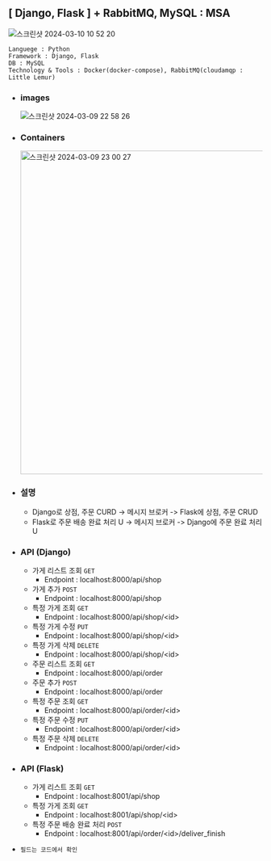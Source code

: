 <h2>[ Django, Flask ] + RabbitMQ, MySQL : MSA</h2>

![스크린샷 2024-03-10 10 52 20](https://github.com/6eom9eun/MSA_shopDeliver/assets/104510730/b6dde1ef-6cda-40be-8bcf-594d9d78ffc2)

`Languege : Python`<br>
`Framework : Django, Flask`<br>
`DB : MySQL`<br>
`Technology & Tools : Docker(docker-compose), RabbitMQ(cloudamqp : Little Lemur)`

- ### images<br>
  ![스크린샷 2024-03-09 22 58 26](https://github.com/6eom9eun/msaStudy/assets/104510730/9bd79e44-8d34-4f86-9f5b-549d4039cfa7)

- ### Containers<br>
  <img width="641" alt="스크린샷 2024-03-09 23 00 27" src="https://github.com/6eom9eun/msaStudy/assets/104510730/e250d922-785c-45ea-bd90-898da36da4e1">
  
- ### 설명<br>
   - Django로 상점, 주문 CURD -> 메시지 브로커 -> Flask에 상점, 주문 CRUD
   - Flask로 주문 배송 완료 처리 U -> 메시지 브로커 -> Django에 주문 완료 처리 U

- ### API (Django)<br>
  - 가게 리스트 조회 `GET`
    - Endpoint : localhost:8000/api/shop
  - 가게 추가 `POST`
    - Endpoint : localhost:8000/api/shop
  - 특정 가게 조회 `GET`
    - Endpoint : localhost:8000/api/shop/\<id>
  - 특정 가게 수정 `PUT`
    - Endpoint : localhost:8000/api/shop/\<id>
  - 특정 가게 삭제 `DELETE`
    - Endpoint : localhost:8000/api/shop/\<id>
  - 주문 리스트 조회 `GET`
    - Endpoint : localhost:8000/api/order
  - 주문 추가 `POST`
    - Endpoint : localhost:8000/api/order
  - 특정 주문 조회 `GET`
    - Endpoint : localhost:8000/api/order/\<id>
  - 특정 주문 수정 `PUT`
    - Endpoint : localhost:8000/api/order/\<id>
  - 특정 주문 삭제 `DELETE`
    - Endpoint : localhost:8000/api/order/\<id>
- ### API (Flask)<br>
  - 가게 리스트 조회 `GET`
    - Endpoint : localhost:8001/api/shop
  - 특정 가게 조회 `GET`
    - Endpoint : localhost:8001/api/shop/\<id>
  - 특정 주문 배송 완료 처리 `POST`
    - Endpoint : localhost:8001/api/order/\<id>/deliver_finish
- `필드는 코드에서 확인`
